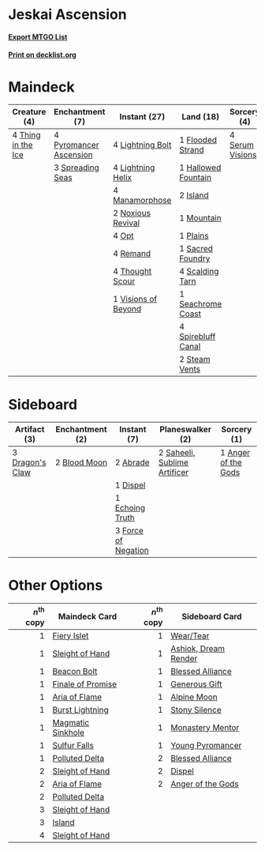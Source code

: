 # Jeskai Ascension

#### [Export MTGO List](../collection/Jeskai%20Ascension/Jeskai%20Ascension.txt)
#### [Print on decklist.org](http://decklist.org/?deckmain=1%09Flooded%20Strand%0A1%09Hallowed%20Fountain%0A2%09Island%0A4%09Lightning%20Bolt%0A4%09Lightning%20Helix%0A4%09Manamorphose%0A1%09Mountain%0A2%09Noxious%20Revival%0A4%09Opt%0A1%09Plains%0A4%09Pyromancer%20Ascension%0A4%09Remand%0A1%09Sacred%20Foundry%0A4%09Scalding%20Tarn%0A1%09Seachrome%20Coast%0A4%09Serum%20Visions%0A4%09Spirebluff%20Canal%0A3%09Spreading%20Seas%0A2%09Steam%20Vents%0A4%09Thing%20in%20the%20Ice%0A4%09Thought%20Scour%0A1%09Visions%20of%20Beyond&deckside=2%09Abrade%0A1%09Anger%20of%20the%20Gods%0A2%09Blood%20Moon%0A1%09Dispel%0A3%09Dragon's%20Claw%0A1%09Echoing%20Truth%0A3%09Force%20of%20Negation%0A2%09Saheeli,%20Sublime%20Artificer)
# Maindeck

|                                        Creature (4)                                         |                                         Enchantment (7)                                         |                                         Instant (27)                                         |                                          Land (18)                                          |                                       Sorcery (4)                                       |
|---------------------------------------------------------------------------------------------|-------------------------------------------------------------------------------------------------|----------------------------------------------------------------------------------------------|---------------------------------------------------------------------------------------------|-----------------------------------------------------------------------------------------|
|4 [Thing in the Ice](http://gatherer.wizards.com/Pages/Card/Details.aspx?multiverseid=409836)|4 [Pyromancer Ascension](http://gatherer.wizards.com/Pages/Card/Details.aspx?multiverseid=425933)|4 [Lightning Bolt](http://gatherer.wizards.com/Pages/Card/Details.aspx?multiverseid=806)      |1 [Flooded Strand](http://gatherer.wizards.com/Pages/Card/Details.aspx?multiverseid=405098)  |4 [Serum Visions](http://gatherer.wizards.com/Pages/Card/Details.aspx?multiverseid=50145)|
|                                                                                             |3 [Spreading Seas](http://gatherer.wizards.com/Pages/Card/Details.aspx?multiverseid=190405)      |4 [Lightning Helix](http://gatherer.wizards.com/Pages/Card/Details.aspx?multiverseid=249386)  |1 [Hallowed Fountain](http://gatherer.wizards.com/Pages/Card/Details.aspx?multiverseid=97071)|                                                                                         |
|                                                                                             |                                                                                                 |4 [Manamorphose](http://gatherer.wizards.com/Pages/Card/Details.aspx?multiverseid=370568)     |2 [Island](http://gatherer.wizards.com/Pages/Card/Details.aspx?multiverseid=439857)          |                                                                                         |
|                                                                                             |                                                                                                 |2 [Noxious Revival](http://gatherer.wizards.com/Pages/Card/Details.aspx?multiverseid=230067)  |1 [Mountain](http://gatherer.wizards.com/Pages/Card/Details.aspx?multiverseid=439859)        |                                                                                         |
|                                                                                             |                                                                                                 |4 [Opt](http://gatherer.wizards.com/Pages/Card/Details.aspx?multiverseid=442948)              |1 [Plains](http://gatherer.wizards.com/Pages/Card/Details.aspx?multiverseid=439856)          |                                                                                         |
|                                                                                             |                                                                                                 |4 [Remand](http://gatherer.wizards.com/Pages/Card/Details.aspx?multiverseid=380255)           |1 [Sacred Foundry](http://gatherer.wizards.com/Pages/Card/Details.aspx?multiverseid=405106)  |                                                                                         |
|                                                                                             |                                                                                                 |4 [Thought Scour](http://gatherer.wizards.com/Pages/Card/Details.aspx?multiverseid=380203)    |4 [Scalding Tarn](http://gatherer.wizards.com/Pages/Card/Details.aspx?multiverseid=405107)   |                                                                                         |
|                                                                                             |                                                                                                 |1 [Visions of Beyond](http://gatherer.wizards.com/Pages/Card/Details.aspx?multiverseid=220226)|1 [Seachrome Coast](http://gatherer.wizards.com/Pages/Card/Details.aspx?multiverseid=209399) |                                                                                         |
|                                                                                             |                                                                                                 |                                                                                              |4 [Spirebluff Canal](http://gatherer.wizards.com/Pages/Card/Details.aspx?multiverseid=417822)|                                                                                         |
|                                                                                             |                                                                                                 |                                                                                              |2 [Steam Vents](http://gatherer.wizards.com/Pages/Card/Details.aspx?multiverseid=405109)     |                                                                                         |


# Sideboard

|                                       Artifact (3)                                       |                                   Enchantment (2)                                    |                                         Instant (7)                                          |                                           Planeswalker (2)                                            |                                         Sorcery (1)                                          |
|------------------------------------------------------------------------------------------|--------------------------------------------------------------------------------------|----------------------------------------------------------------------------------------------|-------------------------------------------------------------------------------------------------------|----------------------------------------------------------------------------------------------|
|3 [Dragon's Claw](http://gatherer.wizards.com/Pages/Card/Details.aspx?multiverseid=129527)|2 [Blood Moon](http://gatherer.wizards.com/Pages/Card/Details.aspx?multiverseid=45386)|2 [Abrade](http://gatherer.wizards.com/Pages/Card/Details.aspx?multiverseid=430772)           |2 [Saheeli, Sublime Artificer](http://gatherer.wizards.com/Pages/Card/Details.aspx?multiverseid=461161)|1 [Anger of the Gods](http://gatherer.wizards.com/Pages/Card/Details.aspx?multiverseid=438682)|
|                                                                                          |                                                                                      |1 [Dispel](http://gatherer.wizards.com/Pages/Card/Details.aspx?multiverseid=401858)           |                                                                                                       |                                                                                              |
|                                                                                          |                                                                                      |1 [Echoing Truth](http://gatherer.wizards.com/Pages/Card/Details.aspx?multiverseid=405212)    |                                                                                                       |                                                                                              |
|                                                                                          |                                                                                      |3 [Force of Negation](http://gatherer.wizards.com/Pages/Card/Details.aspx?multiverseid=464001)|                                                                                                       |                                                                                              |


# Other Options

|*n*<sup>th</sup> copy|                                       Maindeck Card                                        |*n*<sup>th</sup> copy|                                        Sideboard Card                                         |
|--------------------:|--------------------------------------------------------------------------------------------|--------------------:|-----------------------------------------------------------------------------------------------|
|                    1|[Fiery Islet](http://gatherer.wizards.com/Pages/Card/Details.aspx?multiverseid=464187)      |                    1|[Wear/Tear](http://gatherer.wizards.com/Pages/Card/Details.aspx?multiverseid=368950)           |
|                    1|[Sleight of Hand](http://gatherer.wizards.com/Pages/Card/Details.aspx?multiverseid=25557)   |                    1|[Ashiok, Dream Render](http://gatherer.wizards.com/Pages/Card/Details.aspx?multiverseid=461155)|
|                    1|[Beacon Bolt](http://gatherer.wizards.com/Pages/Card/Details.aspx?multiverseid=452904)      |                    1|[Blessed Alliance](http://gatherer.wizards.com/Pages/Card/Details.aspx?multiverseid=414302)    |
|                    1|[Finale of Promise](http://gatherer.wizards.com/Pages/Card/Details.aspx?multiverseid=461054)|                    1|[Generous Gift](http://gatherer.wizards.com/Pages/Card/Details.aspx?multiverseid=463960)       |
|                    1|[Aria of Flame](http://gatherer.wizards.com/Pages/Card/Details.aspx?multiverseid=464067)    |                    1|[Alpine Moon](http://gatherer.wizards.com/Pages/Card/Details.aspx?multiverseid=447264)         |
|                    1|[Burst Lightning](http://gatherer.wizards.com/Pages/Card/Details.aspx?multiverseid=397662)  |                    1|[Stony Silence](http://gatherer.wizards.com/Pages/Card/Details.aspx?multiverseid=247425)       |
|                    1|[Magmatic Sinkhole](http://gatherer.wizards.com/Pages/Card/Details.aspx?multiverseid=464084)|                    1|[Monastery Mentor](http://gatherer.wizards.com/Pages/Card/Details.aspx?multiverseid=391883)    |
|                    1|[Sulfur Falls](http://gatherer.wizards.com/Pages/Card/Details.aspx?multiverseid=443135)     |                    1|[Young Pyromancer](http://gatherer.wizards.com/Pages/Card/Details.aspx?multiverseid=426592)    |
|                    1|[Polluted Delta](http://gatherer.wizards.com/Pages/Card/Details.aspx?multiverseid=405104)   |                    2|[Blessed Alliance](http://gatherer.wizards.com/Pages/Card/Details.aspx?multiverseid=414302)    |
|                    2|[Sleight of Hand](http://gatherer.wizards.com/Pages/Card/Details.aspx?multiverseid=25557)   |                    2|[Dispel](http://gatherer.wizards.com/Pages/Card/Details.aspx?multiverseid=401858)              |
|                    2|[Aria of Flame](http://gatherer.wizards.com/Pages/Card/Details.aspx?multiverseid=464067)    |                    2|[Anger of the Gods](http://gatherer.wizards.com/Pages/Card/Details.aspx?multiverseid=438682)   |
|                    2|[Polluted Delta](http://gatherer.wizards.com/Pages/Card/Details.aspx?multiverseid=405104)   |                     |                                                                                               |
|                    3|[Sleight of Hand](http://gatherer.wizards.com/Pages/Card/Details.aspx?multiverseid=25557)   |                     |                                                                                               |
|                    3|[Island](http://gatherer.wizards.com/Pages/Card/Details.aspx?multiverseid=439857)           |                     |                                                                                               |
|                    4|[Sleight of Hand](http://gatherer.wizards.com/Pages/Card/Details.aspx?multiverseid=25557)   |                     |                                                                                               |

